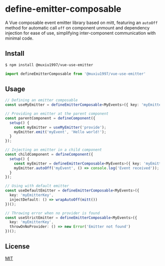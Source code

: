 # define-emitter-composable
A Vue composable event emitter library based on mitt, featuring an `autoOff` method for automatic call `off` on component unmount and dependency injection for ease of use, simplifying inter-component communication with minimal code.

## Install
```bash
$ npm install @muxiu1997/vue-use-emitter
```

```js
import defineEmitterComposable from '@muxiu1997/vue-use-emitter'
```

## Usage
```typescript
// Defining an emitter composable
const useMyEmitter = defineEmitterComposable<MyEvents>({ key: 'myEmitterKey' });

// Providing an emitter at the parent component
const parentComponent = defineComponent({
  setup() {
    const myEmitter = useMyEmitter('provide');
    myEmitter.emit('myEvent', 'Hello world!');
  }
});

// Injecting an emitter in a child component
const childComponent = defineComponent({
  setup() {
    const myEmitter = defineEmitterComposable<MyEvents>({ key: 'myEmitterKey' })('inject');
    myEmitter.autoOff('myEvent', () => console.log('Event received'));
  }
});

// Using with default emitter
const useDefaultEmitter = defineEmitterComposable<MyEvents>({
  key: 'myEmitterKey',
  injectDefault: () => wrapAutoOff(mitt())
})();

// Throwing error when no provider is found
const useStrictEmitter = defineEmitterComposable<MyEvents>({
  key: 'myEmitterKey',
  throwOnNoProvider: () => new Error('Emitter not found')
})();
```

## License
[MIT](./LICENSE)
